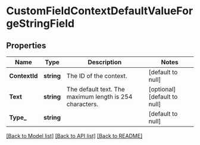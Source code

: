 # CustomFieldContextDefaultValueForgeStringField

## Properties
Name | Type | Description | Notes
------------ | ------------- | ------------- | -------------
**ContextId** | **string** | The ID of the context. | [default to null]
**Text** | **string** | The default text. The maximum length is 254 characters. | [optional] [default to null]
**Type_** | **string** |  | [default to null]

[[Back to Model list]](../README.md#documentation-for-models) [[Back to API list]](../README.md#documentation-for-api-endpoints) [[Back to README]](../README.md)

